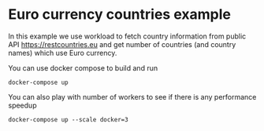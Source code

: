 # Euro currency countries example

In this example we use workload to fetch country information from public API https://restcountries.eu
and get number of countries (and country names) which use Euro currency.

You can use docker compose to build and run

```
docker-compose up
```

You can also play with number of workers to see if there is any performance speedup

```
docker-compose up --scale docker=3
```